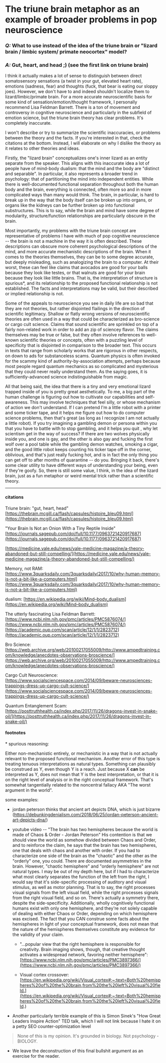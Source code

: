 # The triune brain metaphor as an example of broader problems in pop neuroscience

### *Q:* What to use instead of the idea of the triune brain or "lizard brain / limbic system/ primate neocortex" model?

### *A:* Gut, heart, and head ;) (see the first link on triune brain)

I think it actually makes a lot of sense to distinguish between direct somatosensory sensations (a twist in your gut, elevated heart rate), emotions (sadness, fear) and thoughts (fuck, that bear is eating our sloppy joes). However, we don't have to and indeed shouldn't localize them to lizard/limbic/primate brain. For a more accurate neuroscientific basis for some kind of sensation/emotion/thought framework, I personally recommend Lisa Feldman Barrett. There is a ton of movement and controversy in cognitive neuroscience and particularly in the subfield of emotion science, but the triune brain theory has clear problems. It's completely inaccurate.

I won't describe or try to summarize the scientific inaccuracies, or problems between the theory and the facts. If you're interested in that, check the citations at the bottom. Instead, I will elaborate on why I dislike the theory as it relates to other theories and ideas.

Firstly, the "lizard brain" conceptualizes one's inner lizard as an entity separate from the speaker. This aligns with this inaccurate idea a lot of people have of mind-body dualism: that the mind and the body are "distinct and separable". In particular, it also represents a broader trend in psychology: that of partitioning the mind into independent entities. While there is well-documented functional separation throughout both the human body and the brain, everything is connected, often more so and in more complicated ways than many would think. The brain, in particular, is hard to break up in the way that the body itself can be broken up into organs, or organs like the kidneys can be further broken up into functional substructures. This is to say, while the brain and mind have some degree of modularity, structure/function relationships are particularly obscure in the brain.

Most importantly, my problems with the triune brain concept are representative of problems I have with much of pop cognitive neuroscience -- the brain is not a machine in the way it is often described. These descriptions can obscure more coherent psychological descriptions of the mind, and more accurate mechanistic descriptions of the brain. When it comes to the theories themselves, they can be to some degree accurate, but deeply misleading, such as analogizing the brain to a computer. At their worst, these can feel like claims that avocados are good for your balls because they look like testes, or that walnuts are good for your brain because they look like little brains. That is, the interpretation of structure is spurious\*, and its relationship to the proposed functional relationship is not established. The facts and interpretations may be valid, but their described or implied relationship is not. 

Some of the appeals to neuroscience you see in daily life are so bad that they are not theories, but rather disjointed flailings in the direction of scientific legitimacy. Shallow or flatly wrong versions of neuroscientific theories are often used in a way that could be characterized as bro-science or cargo cult science. Claims that sound scientific are sprinkled on top of a fairly non-related work in order to add an zip of sciencey flavor. The claims themselves may be true or false, but they often involve references to well-known scientific theories or concepts, often with a puzzling level of specificity that is disjointed in comparison to the broader text. This occurs in texts that range from scholarly works that are rigorous in other respects, on down to ads for substanceless scams. Quantum physics is often invoked for the scammy kind of authority-by-association attempts, perhaps because most people regard quantum mechanics as so complicated and mysterious that they could never really understand them. As the saying goes, it is sufficiently-advanced science indistinguishable from magic. 

All that being said, the idea that there is a tiny and very emotional lizard trapped inside of you is pretty great aesthetically. To me, a big part of the human challenge is figuring out how to cultivate our capabilities and self-awareness. This may involve techniques that feel silly, or whose mechanism of action we don't understand. If I can pretend I'm a little robot with a printer and some ticker tape, and it helps me figure out how to do computer science problems, then that's great (as long as I recognize I am not actually a little robot). If you try imagining a gambling demon or persona within you that you have to battle with to stop gambling, and it helps you quit , why let scientism get in the way of success? If there are two wolves physically inside you, and one is gay, and the other is also gay and fucking the first wolf over a pool table while the gambling demon watches, smoking a cigar, and the good little robot keeps counting his ticker tape off in the corner, oblivious, and that's just really fucking hot, and is in fact the only thing you can get off to after months of quarantine -- do you. Bringing it back, there's some clear utility to have different ways of understanding your being, even if they're goofy. So, there is still some value, I think, in the idea of the lizard brain, just as a fun metaphor or weird mental trick rather than a scientific theory.

---

#### citations

Triune brain:
"gut, heart, head"
[https://thebrain.mcgill.ca/flash/capsules/histoire_bleu09.html](https://thebrain.mcgill.ca/flash/capsules/histoire_bleu09.html)

"Your Brain Is Not an Onion With a Tiny Reptile Inside"
[https://journals.sagepub.com/doi/full/10.1177/0963721420917687](https://journals.sagepub.com/doi/full/10.1177/0963721420917687)

[https://medicine.yale.edu/news/yale-medicine-magazine/a-theory-abandoned-but-still-compelling/](https://medicine.yale.edu/news/yale-medicine-magazine/a-theory-abandoned-but-still-compelling/)

Memory, not RAM:
[https://www.3quarksdaily.com/3quarksdaily/2017/10/why-human-memory-is-not-a-bit-like-a-computers.html](https://www.3quarksdaily.com/3quarksdaily/2017/10/why-human-memory-is-not-a-bit-like-a-computers.html)

dualism:
[https://en.wikipedia.org/wiki/Mind–body_dualism](https://en.wikipedia.org/wiki/Mind–body_dualism)

The utterly fascinating Lisa Feldman Barrett:
[https://www.ncbi.nlm.nih.gov/pmc/articles/PMC5876074/](https://www.ncbi.nlm.nih.gov/pmc/articles/PMC5876074/)
[https://academic.oup.com/scan/article/12/1/1/2823712](https://academic.oup.com/scan/article/12/1/1/2823712)

Bro Science:
[https://web.archive.org/web/20100217055009/http://www.ampedtraining.com/knowledge/anecdotes-observations-broscience/](https://web.archive.org/web/20100217055009/http://www.ampedtraining.com/knowledge/anecdotes-observations-broscience/)

Cargo Cult Neuroscience:
[https://www.socialsciencespace.com/2014/09/beware-neurosciences-trappings-dress-up-cargo-cult-science/](https://www.socialsciencespace.com/2014/09/beware-neurosciences-trappings-dress-up-cargo-cult-science/)

Quantum Entanglement Scam:
[https://posttruthhealth.ca/index.php/2017/11/26/dragons-invest-in-snake-oil/](https://posttruthhealth.ca/index.php/2017/11/26/dragons-invest-in-snake-oil/)


#### footnotes

\* spurious reasoning:

Either non-mechanistic entirely, or mechanistic in a way that is not actually relevant to the proposed functional mechanism.
Another error of this type is treating tenuous interpretations as natural types. Something can plausibly be construed as Y, even though Y is a reach. Just because X __can__ be interpreted as Y, does not mean that Y is the best interpretation, or that it is on the right level of analysis or in the right conceptual framework. That's somewhat tangentially related to the noncentral fallacy AKA "The worst argument in the world".

some examples:
- jordan peterson thinks that ancient art depicts DNA, which is just bizarre (https://debunkingdenialism.com/2018/06/25/jordan-peterson-ancient-art-depicts-dna/)
- youtube video -- "The brain has two hemispheres because the world is made of Chaos & Order - Jordan Peterson"
His contention is that we should view the world as somehow divided between Chaos and Order, and to reinforce the claim, he says that the brain has two hemispheres, one that deals with chaos and another with order. If you had to characterize one side of the brain as the "chaotic" and the other as the "orderly" one, you could. There are documented asymmetries in the brain. However, "chaotic hemisphere" and "orderly hemisphere" are not natural types. I may be out of my depth here, but if I had to characterize what most clearly separates the function of the left from the right, I would say that it's side-specific processing of auditory and visual stimulus, as well as motor planning. That is to say, the right processes visual signals from the left visual field, while the right processes signals from the right visual field, and so on. There's actually a symmetry there, despite the side-specificity. Additionally, wholly cognitively functional humans exist with only one hemisphere, and they're not solely capable of dealing with either Chaos or Order, depending on which hemisphere was excised. The fact that you CAN construe some facts about the hemispheres in light of your conceptual framework, does not mean that the nature of the hemispheres themselves constitute any evidence for the validity of your claim.

  - "...popular view that the right hemisphere is responsible for creativity. Brain imaging shows, though, that creative thought activates a widespread network, favoring neither hemisphere": [https://www.ncbi.nlm.nih.gov/pmc/articles/PMC3897366/](https://www.ncbi.nlm.nih.gov/pmc/articles/PMC3897366/)

  - Visual cortex crossover: [https://en.wikipedia.org/wiki/Visual_cortex#:~:text=Both%20hemispheres%20of%20the%20brain,from%20the%20left%20visual%20field.](https://en.wikipedia.org/wiki/Visual_cortex#:~:text=Both%20hemispheres%20of%20the%20brain,from%20the%20left%20visual%20field.)

- Another particularly terrible example of this is Simon Sinek's "How Great Leaders Inspire Action" TED talk, which I will not link because I hate it on a petty SEO counter-optimization level
> None of this is my opinion. It's grounded in biology. Not psychology - BIOLOGY.

  - We leave the deconstruction of this final bullshit argument as an exercise for the reader.


